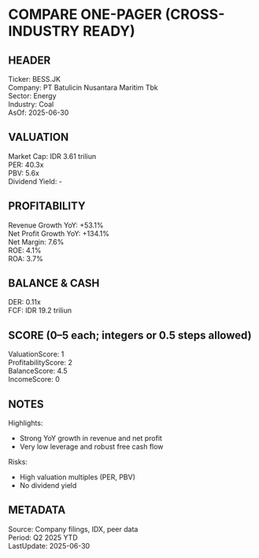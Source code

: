 # COMPARE ONE-PAGER (CROSS-INDUSTRY READY)

## HEADER
Ticker: BESS.JK  
Company: PT Batulicin Nusantara Maritim Tbk  
Sector: Energy  
Industry: Coal  
AsOf: 2025-06-30

## VALUATION
Market Cap: IDR 3.61 triliun  
PER: 40.3x  
PBV: 5.6x  
Dividend Yield: -

## PROFITABILITY
Revenue Growth YoY: +53.1%  
Net Profit Growth YoY: +134.1%  
Net Margin: 7.6%  
ROE: 4.1%  
ROA: 3.7%

## BALANCE & CASH
DER: 0.11x  
FCF: IDR 19.2 triliun

## SCORE (0–5 each; integers or 0.5 steps allowed)
ValuationScore: 1  
ProfitabilityScore: 2  
BalanceScore: 4.5  
IncomeScore: 0

## NOTES
Highlights:
- Strong YoY growth in revenue and net profit
- Very low leverage and robust free cash flow

Risks:
- High valuation multiples (PER, PBV)
- No dividend yield

## METADATA
Source: Company filings, IDX, peer data  
Period: Q2 2025 YTD  
LastUpdate: 2025-06-30